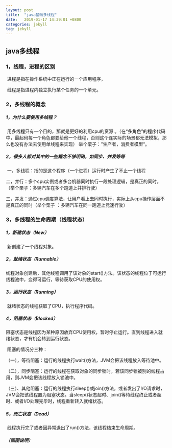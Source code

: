 ```yaml
---
layout: post
title:  "java基础多线程"
date:   2019-01-17 14:39:01 +0800
categories: jekyll
tag: jekyll
---
```


## java多线程

### 1，线程，进程的区别

​	进程是指在操作系统中正在运行的一个应用程序，

​	线程是指进程内独立执行某个任务的一个单元。 

### 2，多线程的概念

##### 1，为什么要使用多线程？

​		用多线程只有一个目的，那就是更好的利用cpu的资源 。（在“多角色”的程序代码中，最起码每一个角色都要给他一个线程，否则这个连实际的场景都无法模拟，那么也没有办法去使用单线程来实现）  举个栗子：”生产者，消费者模型“。

##### 2，很多人都对其中的一些概念不够明确，如同步、并发等等

​		一，多线程：指的是这个程序（一个进程）运行时产生了不止一个线程

​		二，并行：多个cpu实例或者多台机器同时执行一段处理逻辑，是真正的同时。			   （举个栗子：多辆汽车在多个跑道上并排行驶）

​		三，并发：通过cpu调度算法，让用户看上去同时执行，实际上从cpu操作层面不是真正的同时（举个栗子 ：多辆汽车在同一跑道上竞速行驶）

### 3，多线程的生命周期（线程状态）

##### 1，新建状态（New）

​	新创建了一个线程对象。 

##### 2，就绪状态（Runnable）

​	线程对象创建后，其他线程调用了该对象的start()方法。该状态的线程位于可运行线程池中，变得可运行，等待获取CPU的使用权。

##### 3，运行状态（Running）

​	就绪状态的线程获取了CPU，执行程序代码。

##### 4，阻塞状态（Blocked）

​	阻塞状态是线程因为某种原因放弃CPU使用权，暂时停止运行。直到线程进入就绪状态，才有机会转到运行状态。

​		阻塞的情况分三种：

​			（一），等待阻塞：运行的线程执行wait()方法，JVM会把该线程放入等待池中。 

​			（二），同步阻塞：运行的线程在获取对象的同步锁时，若该同步锁被别的线程占用，则JVM会把该线程放入锁池中。

​			（三）、其他阻塞：运行的线程执行sleep()或join()方法，或者发出了I/O请求时，JVM会把该线程置为阻塞状态。当sleep()状态超时、join()等待线程终止或者超时、或者I/O处理完毕时，线程重新转入就绪状态。

##### 5，死亡状态（Dead）

​	线程执行完了或者因异常退出了run()方法，该线程结束生命周期。 

##### （画图说明）